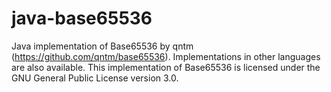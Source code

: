 # java-base65536
Java implementation of Base65536 by qntm (https://github.com/qntm/base65536).
Implementations in other languages are also available.
This implementation of Base65536 is licensed under the GNU General Public License version 3.0.
